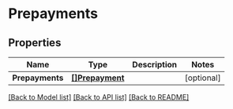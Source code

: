 # Prepayments

## Properties

Name | Type | Description | Notes
------------ | ------------- | ------------- | -------------
**Prepayments** | [**[]Prepayment**](Prepayment.md) |  | [optional] 

[[Back to Model list]](../README.md#documentation-for-models) [[Back to API list]](../README.md#documentation-for-api-endpoints) [[Back to README]](../README.md)


